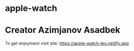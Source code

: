 # apple-watch
# Creator Azimjanov Asadbek
To get enjoyment visit site: https://apple-watch-leo.netlify.app
 
